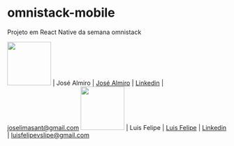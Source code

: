 # omnistack-mobile
Projeto em React Native da semana omnistack


<img src="" width="100px"> | José Almiro | [José Almiro](https://github.com/ALMAJOE) | [Linkedin](https://www.linkedin.com/in/josé-lima-47ab61186/) | joselimasant@gmail.com
<img src="" width="100px"> | Luis Felipe | [Luis Felipe](https://github.com/LFSP95) | [Linkedin](www.linkedin.com/in/luispalmeira) | luisfelipevslipe@gmail.com
